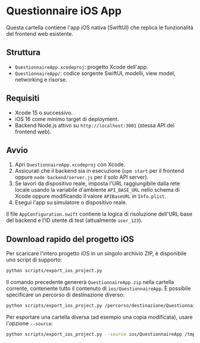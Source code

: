 # Questionnaire iOS App

Questa cartella contiene l'app iOS nativa (SwiftUI) che replica le funzionalità del frontend web esistente.

## Struttura
- `QuestionnaireApp.xcodeproj`: progetto Xcode dell'app.
- `QuestionnaireApp/`: codice sorgente SwiftUI, modelli, view model, networking e risorse.

## Requisiti
- Xcode 15 o successivo.
- iOS 16 come minimo target di deployment.
- Backend Node.js attivo su `http://localhost:3001` (stessa API del frontend web).

## Avvio
1. Apri `QuestionnaireApp.xcodeproj` con Xcode.
2. Assicurati che il backend sia in esecuzione (`npm start` per il frontend oppure `node backend/server.js` per il solo API server).
3. Se lavori da dispositivo reale, imposta l'URL raggiungibile dalla rete locale usando la variabile d'ambiente `API_BASE_URL` nello schema di Xcode oppure modificando il valore `APIBaseURL` in `Info.plist`.
4. Esegui l'app su simulatore o dispositivo reale.

Il file `AppConfiguration.swift` contiene la logica di risoluzione dell'URL base del backend e l'ID utente di test (attualmente `user_123`).

## Download rapido del progetto iOS
Per scaricare l'intero progetto iOS in un singolo archivio ZIP, è disponibile uno script di supporto:

```bash
python scripts/export_ios_project.py
```

Il comando precedente genererà `QuestionnaireApp.zip` nella cartella corrente, contenente tutto il contenuto di `ios/QuestionnaireApp`. È possibile specificare un percorso di destinazione diverso:

```bash
python scripts/export_ios_project.py /percorso/destinazione/QuestionnaireApp.zip
```

Per esportare una cartella diversa (ad esempio una copia modificata), usare l'opzione `--source`:

```bash
python scripts/export_ios_project.py --source ios/QuestionnaireApp /tmp/mio_progetto_ios.zip
```
